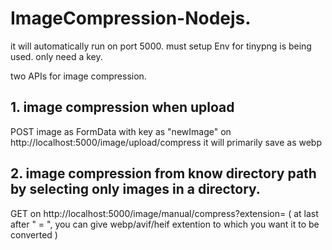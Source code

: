 
# ImageCompression-Nodejs.

it will automatically run on port 5000.
must setup Env for tinypng is being used. only need a key.


two APIs for image compression.
 <h2> 1. image compression when upload</h2>
    <p> POST image as FormData with key as "newImage" on http://localhost:5000/image/upload/compress
     it will primarily save as webp</p>
     <h2> 2. image compression from know directory path by selecting only images in a directory.</h2>
    <p> GET on http://localhost:5000/image/manual/compress?extension=
     ( at last after " = ", you can give webp/avif/heif extention to which you want it to be converted )
     </p>

